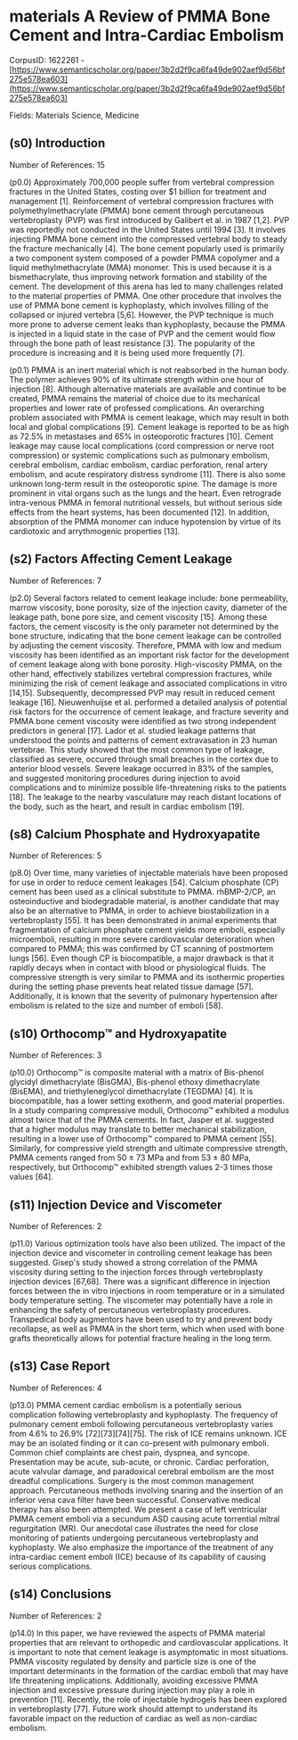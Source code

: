 # materials A Review of PMMA Bone Cement and Intra-Cardiac Embolism

CorpusID: 1622261 - [https://www.semanticscholar.org/paper/3b2d2f9ca6fa49de902aef9d56bf275e578ea603](https://www.semanticscholar.org/paper/3b2d2f9ca6fa49de902aef9d56bf275e578ea603)

Fields: Materials Science, Medicine

## (s0) Introduction
Number of References: 15

(p0.0) Approximately 700,000 people suffer from vertebral compression fractures in the United States, costing over $1 billion for treatment and management [1]. Reinforcement of vertebral compression fractures with polymethylmethacrylate (PMMA) bone cement through percutaneous vertebroplasty (PVP) was first introduced by Galibert et al. in 1987 [1,2]. PVP was reportedly not conducted in the United States until 1994 [3]. It involves injecting PMMA bone cement into the compressed vertebral body to steady the fracture mechanically [4]. The bone cement popularly used is primarily a two component system composed of a powder PMMA copolymer and a liquid methylmethacrylate (MMA) monomer. This is used because it is a bismethacrylate, thus improving network formation and stability of the cement. The development of this arena has led to many challenges related to the material properties of PMMA. One other procedure that involves the use of PMMA bone cement is kyphoplasty, which involves filling of the collapsed or injured vertebra [5,6]. However, the PVP technique is much more prone to adverse cement leaks than kyphoplasty, because the PMMA is injected in a liquid state in the case of PVP and the cement would flow through the bone path of least resistance [3]. The popularity of the procedure is increasing and it is being used more frequently [7].

(p0.1) PMMA is an inert material which is not reabsorbed in the human body. The polymer achieves 90% of its ultimate strength within one hour of injection [8]. Although alternative materials are available and continue to be created, PMMA remains the material of choice due to its mechanical properties and lower rate of professed complications. An overarching problem associated with PMMA is cement leakage, which may result in both local and global complications [9]. Cement leakage is reported to be as high as 72.5% in metastases and 65% in osteoporotic fractures [10]. Cement leakage may cause local complications (cord compression or nerve root compression) or systemic complications such as pulmonary embolism, cerebral embolism, cardiac embolism, cardiac perforation, renal artery embolism, and acute respiratory distress syndrome [11]. There is also some unknown long-term result in the osteoporotic spine. The damage is more prominent in vital organs such as the lungs and the heart. Even retrograde intra-venous PMMA in femoral nutritional vessels, but without serious side effects from the heart systems, has been documented [12]. In addition, absorption of the PMMA monomer can induce hypotension by virtue of its cardiotoxic and arrythmogenic properties [13].
## (s2) Factors Affecting Cement Leakage
Number of References: 7

(p2.0) Several factors related to cement leakage include: bone permeability, marrow viscosity, bone porosity, size of the injection cavity, diameter of the leakage path, bone pore size, and cement viscosity [15]. Among these factors, the cement viscosity is the only parameter not determined by the bone structure, indicating that the bone cement leakage can be controlled by adjusting the cement viscosity. Therefore, PMMA with low and medium viscosity has been identified as an important risk factor for the development of cement leakage along with bone porosity. High-viscosity PMMA, on the other hand, effectively stabilizes vertebral compression fractures, while minimizing the risk of cement leakage and associated complications in vitro [14,15]. Subsequently, decompressed PVP may result in reduced cement leakage [16]. Nieuwenhuijse et al. performed a detailed analysis of potential risk factors for the occurrence of cement leakage, and fracture severity and PMMA bone cement viscosity were identified as two strong independent predictors in general [17]. Lador et al. studied leakage patterns that understood the points and patterns of cement extravasation in 23 human vertebrae. This study showed that the most common type of leakage, classified as severe, occured through small breaches in the cortex due to anterior blood vessels. Severe leakage occurred in 83% of the samples, and suggested monitoring procedures during injection to avoid complications and to minimize possible life-threatening risks to the patients [18]. The leakage to the nearby vasculature may reach distant locations of the body, such as the heart, and result in cardiac embolism [19].
## (s8) Calcium Phosphate and Hydroxyapatite
Number of References: 5

(p8.0) Over time, many varieties of injectable materials have been proposed for use in order to reduce cement leakages [54]. Calcium phosphate (CP) cement has been used as a clinical substitute to PMMA. rhBMP-2/CP, an osteoinductive and biodegradable material, is another candidate that may also be an alternative to PMMA, in order to achieve biostabilization in a vertebroplasty [55]. It has been demonstrated in animal experiments that fragmentation of calcium phosphate cement yields more emboli, especially microemboli, resulting in more severe cardiovascular deterioration when compared to PMMA; this was confirmed by CT scanning of postmortem lungs [56]. Even though CP is biocompatible, a major drawback is that it rapidly decays when in contact with blood or physiological fluids. The compressive strength is very similar to PMMA and its isothermic properties during the setting phase prevents heat related tissue damage [57]. Additionally, it is known that the severity of pulmonary hypertension after embolism is related to the size and number of emboli [58].
## (s10) Orthocomp™ and Hydroxyapatite
Number of References: 3

(p10.0) Orthocomp™ is composite material with a matrix of Bis-phenol glycidyl dimethacrylate (BisGMA), Bis-phenol ethoxy dimethacrylate (BisEMA), and triethyleneglycol dimethacrylate (TEGDMA) [4]. It is biocompatible, has a lower setting exotherm, and good material properties. In a study comparing compressive moduli, Orthocomp™ exhibited a modulus almost twice that of the PMMA cements. In fact, Jasper et al. suggested that a higher modulus may translate to better mechanical stabilization, resulting in a lower use of Orthocomp™ compared to PMMA cement [55]. Similarly, for compressive yield strength and ultimate compressive strength, PMMA cements ranged from 50 ± 73 MPa and from 53 ± 80 MPa, respectively, but Orthocomp™ exhibited strength values 2-3 times those values [64].
## (s11) Injection Device and Viscometer
Number of References: 2

(p11.0) Various optimization tools have also been utilized. The impact of the injection device and viscometer in controlling cement leakage has been suggested. Gisep's study showed a strong correlation of the PMMA viscosity during setting to the injection forces through vertebroplasty injection devices [67,68]. There was a significant difference in injection forces between the in vitro injections in room temperature or in a simulated body temperature setting. The viscometer may potentially have a role in enhancing the safety of percutaneous vertebroplasty procedures. Transpedical body augmentors have been used to try and prevent body recollapse, as well as PMMA in the short term, which when used with bone grafts theoretically allows for potential fracture healing in the long term.
## (s13) Case Report
Number of References: 4

(p13.0) PMMA cement cardiac embolism is a potentially serious complication following vertebroplasty and kyphoplasty. The frequency of pulmonary cement emboli following percutaneous vertebroplasty varies from 4.6% to 26.9% [72][73][74][75]. The risk of ICE remains unknown. ICE may be an isolated finding or it can co-present with pulmonary emboli. Common chief complaints are chest pain, dyspnea, and syncope. Presentation may be acute, sub-acute, or chronic. Cardiac perforation, acute valvular damage, and paradoxical cerebral embolism are the most dreadful complications. Surgery is the most common management approach. Percutaneous methods involving snaring and the insertion of an inferior vena cava filter have been successful. Conservative medical therapy has also been attempted. We present a case of left ventricular PMMA cement emboli via a secundum ASD causing acute torrential mitral regurgitation (MR). Our anecdotal case illustrates the need for close monitoring of patients undergoing percutaneous vertebroplasty and kyphoplasty. We also emphasize the importance of the treatment of any intra-cardiac cement emboli (ICE) because of its capability of causing serious complications.
## (s14) Conclusions
Number of References: 2

(p14.0) In this paper, we have reviewed the aspects of PMMA material properties that are relevant to orthopedic and cardiovascular applications. It is important to note that cement leakage is asymptomatic in most situations. PMMA viscosity regulated by density and particle size is one of the important determinants in the formation of the cardiac emboli that may have life threatening implications. Additionally, avoiding excessive PMMA injection and excessive pressure during injection may play a role in prevention [11]. Recently, the role of injectable hydrogels has been explored in vertebroplasty [77]. Future work should attempt to understand its favorable impact on the reduction of cardiac as well as non-cardiac embolism.
